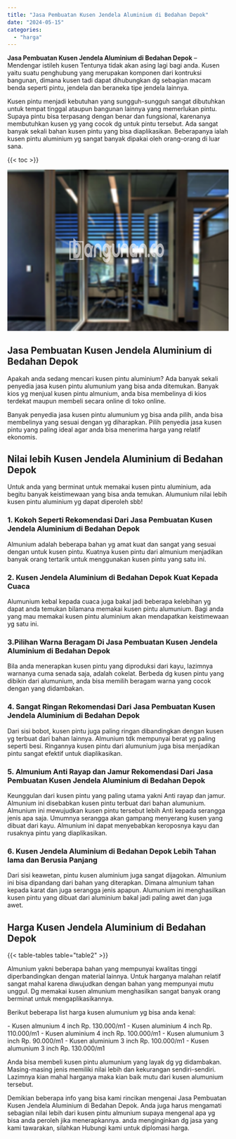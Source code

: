 ```yaml
---
title: "Jasa Pembuatan Kusen Jendela Aluminium di Bedahan Depok"
date: "2024-05-15"
categories: 
  - "harga"
---
```


**Jasa Pembuatan Kusen Jendela Aluminium di Bedahan Depok** – Mendengar istileh kusen Tentunya tidak akan asing lagi bagi anda. Kusen yaitu suatu penghubung yang merupakan komponen dari kontruksi bangunan, dimana kusen tadi dapat dihubungkan dg sebagian macam benda seperti pintu, jendela dan beraneka tipe jendela lainnya.

Kusen pintu menjadi kebutuhan yang sungguh-sungguh sangat dibutuhkan untuk tempat tinggal ataupun bangunan lainnya yang memerlukan pintu. Supaya pintu bisa terpasang dengan benar dan fungsional, karenanya membutuhkan kusen yg yang cocok dg untuk pintu tersebut. Ada sangat banyak sekali bahan kusen pintu yang bisa diaplikasikan. Beberapanya ialah kusen pintu aluminium yg sangat banyak dipakai oleh orang-orang di luar sana.

{{< toc >}}

![Jasa Pembuatan Kusen Jendela Aluminium di Bedahan Depok](/images/harga-kusen-jendela-alumunium-12.png)

## Jasa Pembuatan Kusen Jendela Aluminium di Bedahan Depok

Apakah anda sedang mencari kusen pintu aluminium? Ada banyak sekali penyedia jasa kusen pintu alumunium yang bisa anda ditemukan. Banyak kios yg menjual kusen pintu almunium, anda bisa membelinya di kios terdekat maupun membeli secara online di toko online.

Banyak penyedia jasa kusen pintu alumunium yg bisa anda pilih, anda bisa membelinya yang sesuai dengan yg diharapkan. Pilih penyedia jasa kusen pintu yang paling ideal agar anda bisa menerima harga yang relatif ekonomis.

## Nilai lebih Kusen Jendela Aluminium di Bedahan Depok

Untuk anda yang berminat untuk memakai kusen pintu aluminium, ada begitu banyak keistimewaan yang bisa anda temukan. Alumunium nilai lebih kusen pintu aluminium yg dapat diperoleh sbb!

### 1\. Kokoh Seperti Rekomendasi Dari Jasa Pembuatan Kusen Jendela Aluminium di Bedahan Depok

Almunium adalah beberapa bahan yg amat kuat dan sangat yang sesuai dengan untuk kusen pintu. Kuatnya kusen pintu dari almunium menjadikan banyak orang tertarik untuk menggunakan kusen pintu yang satu ini.

### 2\. Kusen Jendela Aluminium di Bedahan Depok Kuat Kepada Cuaca

Alumunium kebal kepada cuaca juga bakal jadi beberapa kelebihan yg dapat anda temukan bilamana memakai kusen pintu alumunium. Bagi anda yang mau memakai kusen pintu aluminium akan mendapatkan keistimewaan yg satu ini.

### 3.Pilihan Warna Beragam Di Jasa Pembuatan Kusen Jendela Aluminium di Bedahan Depok

Bila anda menerapkan kusen pintu yang diproduksi dari kayu, lazimnya warnanya cuma senada saja, adalah cokelat. Berbeda dg kusen pintu yang dibikin dari alumunium, anda bisa memilih beragam warna yang cocok dengan yang didambakan.

### 4\. Sangat Ringan Rekomendasi Dari Jasa Pembuatan Kusen Jendela Aluminium di Bedahan Depok

Dari sisi bobot, kusen pintu juga paling ringan dibandingkan dengan kusen yg terbuat dari bahan lainnya. Almunium tdk mempunyai berat yg paling seperti besi. Ringannya kusen pintu dari alumunium juga bisa menjadikan pintu sangat efektif untuk diaplikasikan.

### 5\. Almunium Anti Rayap dan Jamur Rekomendasi Dari Jasa Pembuatan Kusen Jendela Aluminium di Bedahan Depok

Keunggulan dari kusen pintu yang paling utama yakni Anti rayap dan jamur. Almunium ini disebabkan kusen pintu terbuat dari bahan alumunium. Almunium ini mewujudkan kusen pintu tersebut lebih Anti kepada serangga jenis apa saja. Umumnya serangga akan gampang menyerang kusen yang dibuat dari kayu. Almunium ini dapat menyebabkan keroposnya kayu dan rusaknya pintu yang diaplikasikan.

### 6\. Kusen Jendela Aluminium di Bedahan Depok Lebih Tahan lama dan Berusia Panjang

Dari sisi keawetan, pintu kusen aluminium juga sangat dijagokan. Almunium ini bisa dipandang dari bahan yang diterapkan. Dimana almunium tahan kepada karat dan juga serangga jenis apapun. Alumunium ini menghasilkan kusen pintu yang dibuat dari aluminium bakal jadi paling awet dan juga awet.

## Harga Kusen Jendela Aluminium di Bedahan Depok

{{< table-tables table="table2" >}}

Almunium yakni beberapa bahan yang mempunyai kwalitas tinggi diperbandingkan dengan material lainnya. Untuk harganya malahan relatif sangat mahal karena diwujudkan dengan bahan yang mempunyai mutu unggul. Dg memakai kusen almunium menghasilkan sangat banyak orang berminat untuk mengaplikasikannya.

Berikut beberapa list harga kusen alumunium yg bisa anda kenal:

\- Kusen almunium 4 inch Rp. 130.000/m1 - Kusen aluminium 4 inch Rp. 110.000/m1 - Kusen aluminium 4 inch Rp. 100.000/m1 - Kusen alumunium 3 inch Rp. 90.000/m1 - Kusen aluminium 3 inch Rp. 100.000/m1 - Kusen alumunium 3 inch Rp. 130.000/m1

Anda bisa membeli kusen pintu alumunium yang layak dg yg didambakan. Masing-masing jenis memiliki nilai lebih dan kekurangan sendiri-sendiri. Lazimnya kian mahal harganya maka kian baik mutu dari kusen alumunium tersebut.

Demikian beberapa info yang bisa kami rincikan mengenai Jasa Pembuatan Kusen Jendela Aluminium di Bedahan Depok. Anda juga harus mengamati sebagian nilai lebih dari kusen pintu almunium supaya mengenal apa yg bisa anda peroleh jika menerapkannya. anda menginginkan dg jasa yang kami tawarakan, silahkan Hubungi kami untuk diplomasi harga.
